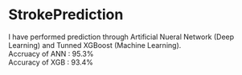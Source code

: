 # StrokePrediction
I have performed prediction through Artificial Nueral Network (Deep Learning) and Tunned XGBoost (Machine Learning). <br />
Accruacy of ANN : 95.3% <br />
Accuracy of XGB : 93.4% <br />
